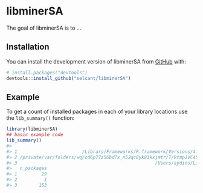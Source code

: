 
<!-- README.md is generated from README.Rmd. Please edit that file -->

# libminerSA

<!-- badges: start -->
<!-- badges: end -->

The goal of libminerSA is to …

## Installation

You can install the development version of libminerSA from
[GitHub](https://github.com/) with:

``` r
# install.packages("devtools")
devtools::install_github("selcant/libminerSA")
```

## Example

To get a count of installed packages in each of your library locations
use the `lib_summary()` function:

``` r
library(libminerSA)
## basic example code
lib_summary()
#>                                                                                        Library
#> 1                        /Library/Frameworks/R.framework/Versions/4.3-x86_64/Resources/library
#> 2 /private/var/folders/wq/cd6p77z56bd7x_n52qc8yk81kxjmtr/T/RtmpJVC452/temp_libpath3d1e7644d56a
#> 3                                                   /Users/aydins/Library/R/x86_64/4.3/library
#>   n_packages
#> 1         29
#> 2          1
#> 3        153
```
